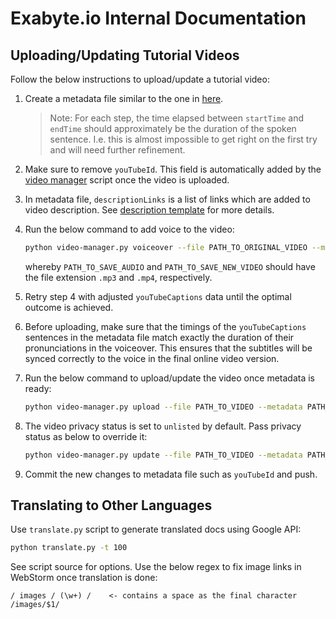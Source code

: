 # Exabyte.io Internal Documentation

## Uploading/Updating Tutorial Videos

Follow the below instructions to upload/update a tutorial video:

1. Create a metadata file similar to the one in [here](lang/en/docs/tutorials/dft/electronic/band-gap.json).
   
   > Note: For each step, the time elapsed between `startTime` and `endTime` should approximately be the duration of the spoken sentence.
   > I.e. this is almost impossible to get right on the first try and will need further refinement.

3. Make sure to remove `youTubeId`. This field is automatically added by the [video manager](video-manager.py) script once the video is uploaded.

4. In metadata file, `descriptionLinks` is a list of links which are added to video description. See [description template](video-description.jinja) for more details.

5. Run the below command to add voice to the video:

   ```bash
   python video-manager.py voiceover --file PATH_TO_ORIGINAL_VIDEO --metadata PATH_TO_METADATA --audio PATH_TO_SAVE_AUDIO --output PATH_TO_SAVE_NEW_VIDEO
   ```
   whereby `PATH_TO_SAVE_AUDIO` and `PATH_TO_SAVE_NEW_VIDEO` should have the file extension `.mp3` and `.mp4`, respectively.

5. Retry step 4 with adjusted `youTubeCaptions` data until the optimal outcome is achieved.

6. Before uploading, make sure that the timings of the `youTubeCaptions` sentences in the metadata file match exactly the duration of their pronunciations in the voiceover. This ensures that the subtitles will be synced correctly to the voice in the final online video version.

7. Run the below command to upload/update the video once metadata is ready:

    ```bash
    python video-manager.py upload --file PATH_TO_VIDEO --metadata PATH_TO_METADATA
    ```

8. The video privacy status is set to `unlisted` by default. Pass privacy status as below to override it:

    ```bash
    python video-manager.py update --file PATH_TO_VIDEO --metadata PATH_TO_METADATA --privacyStatus public
    ```

9. Commit the new changes to metadata file such as `youTubeId` and push.

## Translating to Other Languages

Use `translate.py` script to generate translated docs using Google API:

```bash
python translate.py -t 100
```

See script source for options. Use the below regex to fix image links in WebStorm once translation is done:

```regexp
/ images / (\w+) /    <- contains a space as the final character
/images/$1/
``` 
